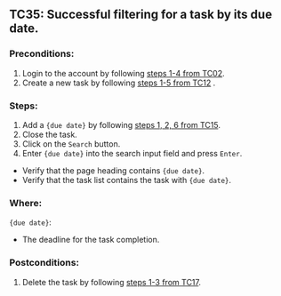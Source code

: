 ## TC35: Successful filtering for a task by its due date.
### Preconditions:
1. Login to the account by following [steps 1-4 from TC02](TC02.md).
2. Create a new task by following [steps 1-5 from TC12](TC12.md) .
### Steps:
1. Add a `{due date}` by following [steps 1, 2, 6 from TC15](TC15.md).
2. Close the task.
3. Click on the `Search` button.
4. Enter `{due date}` into the search input field and press `Enter`.
* Verify that the page heading contains `{due date}`.
* Verify that the task list contains the task with `{due date}`.
### Where:
`{due date}`:
* The deadline for the task completion.
### Postconditions:
1. Delete the task by following [steps 1-3 from TC17](TC17.md).